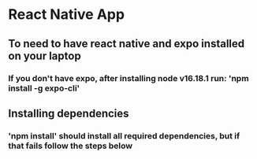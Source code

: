 # React Native App

## To need to have react native and expo installed on your laptop
### If you don't have expo, after installing node v16.18.1 run: 'npm install -g expo-cli'

## Installing dependencies

### 'npm install' should install all required dependencies, but if that fails follow the steps below
